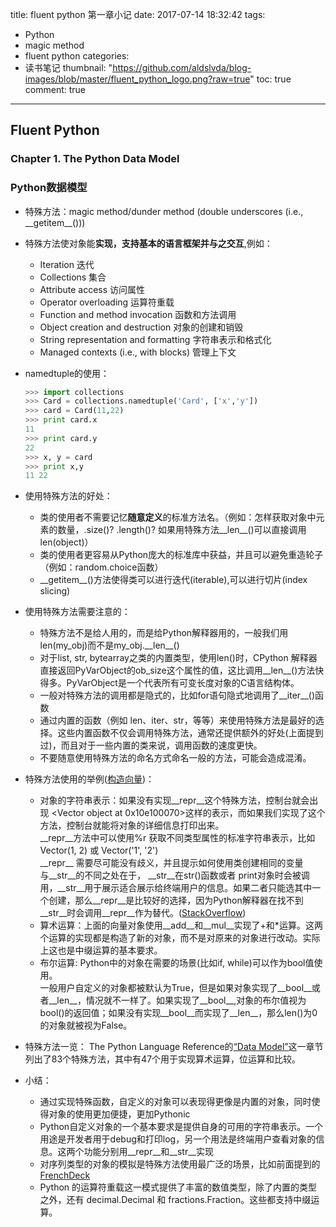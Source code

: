 title: fluent python 第一章小记
date: 2017-07-14 18:32:42
tags:
- Python
- magic method
- fluent python
categories:
- 读书笔记
thumbnail:	"https://github.com/aldslvda/blog-images/blob/master/fluent_python_logo.png?raw=true"
toc: true
comment: true
---
## Fluent Python ##
### Chapter 1. The Python Data Model ###
### Python数据模型 ###
* 特殊方法：magic method/dunder method (double underscores (i.e., \_\_getitem__()))
* 特殊方法使对象能**实现，支持基本的语言框架并与之交互**,例如：
	- Iteration 迭代
	- Collections 集合
	- Attribute access 访问属性
	- Operator overloading 运算符重载
	- Function and method invocation 函数和方法调用
	- Object creation and destruction 对象的创建和销毁
	- String representation and formatting 字符串表示和格式化
	- Managed contexts (i.e., with blocks) 管理上下文  
* namedtuple的使用：   

    ```python  
    >>> import collections
    >>> Card = collections.namedtuple('Card', ['x','y'])    
    >>> card = Card(11,22)  
    >>> print card.x
    11
    >>> print card.y
    22 
    >>> x, y = card
    >>> print x,y
    11 22   
	```

* 使用特殊方法的好处：
	- 类的使用者不需要记忆**随意定义**的标准方法名。（例如：怎样获取对象中元素的数量，.size()? .length()? 如果用特殊方法\_\_len__()可以直接调用len(object)）
	- 类的使用者更容易从Python庞大的标准库中获益，并且可以避免重造轮子（例如：random.choice函数）  
	- \_\_getitem__()方法使得类可以进行迭代(iterable),可以进行切片(index slicing)

* 使用特殊方法需要注意的：
	- 特殊方法不是给人用的，而是给Python解释器用的，一般我们用len(my_obj)而不是my\_obj.\_\_len\_\_()
	- 对于list, str, bytearray之类的内置类型，使用len()时，CPython 解释器直接返回PyVarObject的ob_size这个属性的值，这比调用__len__()方法快得多。PyVarObject是一个代表所有可变长度对象的C语言结构体。
	- 一般对特殊方法的调用都是隐式的，比如for语句隐式地调用了__iter__()函数
	- 通过内置的函数（例如 len、iter、str，等等）来使用特殊方法是最好的选择。这些内置函数不仅会调用特殊方法，通常还提供额外的好处(上面提到过)，而且对于一些内置的类来说，调用函数的速度更快。
	- 不要随意使用特殊方法的命名方式命名一般的方法，可能会造成混淆。
* 特殊方法使用的举例([构造向量](https://github.com/aldslvda/fluent-python/blob/master/1.The%20Python%20Data%20Model/1-2/numeric_types.py))：
	- 对象的字符串表示：如果没有实现\_\_repr\_\_这个特殊方法，控制台就会出现 <Vector object at 0x10e100070>这样的表示，而如果我们实现了这个方法，控制台就能将对象的详细信息打印出来。    
	  \_\_repr\_\_方法中可以使用%r 获取不同类型属性的标准字符串表示，比如Vector(1, 2) 或 Vector('1', '2')    
	  \_\_repr\_\_ 需要尽可能没有歧义，并且提示如何使用类创建相同的变量    
	  与\_\_str\_\_的不同之处在于， \_\_str\_\_在str()函数或者 print对象时会被调用，\_\_str\_\_用于展示适合展示给终端用户的信息。如果二者只能选其中一个创建，那么\_\_repr\_\_是比较好的选择，因为Python解释器在找不到\_\_str\_\_时会调用\_\_repr\_\_作为替代。([StackOverflow](https://stackoverflow.com/questions/1436703/difference-between-str-and-repr-in-python))    
	- 算术运算：上面的向量对象使用\_\_add\_\_和\_\_mul\_\_实现了+和*运算。这两个运算的实现都是构造了新的对象，而不是对原来的对象进行改动。实际上这也是中缀运算的基本要求。
	- 布尔运算: Python中的对象在需要的场景(比如if, while)可以作为bool值使用。  
	  一般用户自定义的对象都被默认为True，但是如果对象实现了\_\_bool\_\_或者\_\_len\_\_，情况就不一样了。如果实现了\_\_bool\_\_,对象的布尔值视为bool()的返回值；如果没有实现\_\_bool\_\_而实现了\_\_len\_\_，那么len()为0的对象就被视为False。    
	  
* 特殊方法一览：
	The Python Language Reference的[“Data Model”](https://docs.python.org/3/reference/datamodel.html)这一章节列出了83个特殊方法，其中有47个用于实现算术运算，位运算和比较。

* 小结：
	- 通过实现特殊函数，自定义的对象可以表现得更像是内置的对象，同时使得对象的使用更加便捷，更加Pythonic
	- Python自定义对象的一个基本要求是提供自身的可用的字符串表示。一个用途是开发者用于debug和打印log，另一个用法是终端用户查看对象的信息。这两个功能分别用\_\_repr\_\_和\_\_str\_\_实现
	- 对序列类型的对象的模拟是特殊方法使用最广泛的场景，比如前面提到的[FrenchDeck](https://github.com/aldslvda/fluent-python/blob/master/1.The%20Python%20Data%20Model/1-1/card_deck.py)
	- Python 的运算符重载这一模式提供了丰富的数值类型，除了内置的类型之外，还有
decimal.Decimal 和 fractions.Fraction。这些都支持中缀运算。

